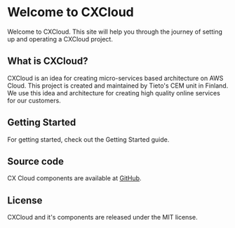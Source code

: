 # Welcome to CXCloud

Welcome to CXCloud. This site will help you through the journey of setting up and operating a CXCloud project.

## What is CXCloud?

CXCloud is an idea for creating micro-services based architecture on AWS Cloud. This project is created and maintained by Tieto's CEM unit in Finland. We use this idea and architecture for creating high quality online services for our customers.

## Getting Started

For getting started, check out the Getting Started guide.

## Source code

CX Cloud components are available at [GitHub](https://github.com/cxcloud).

## License

CXCloud and it's components are released under the MIT license.

